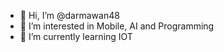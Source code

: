 - 👋 Hi, I’m @darmawan48
- 👀 I’m interested in Mobile, AI and Programming
- 🌱 I’m currently learning IOT


<!---
darmawan48/darmawan48 is a ✨ special ✨ repository because its `README.md` (this file) appears on your GitHub profile.
You can click the Preview link to take a look at your changes.
--->
